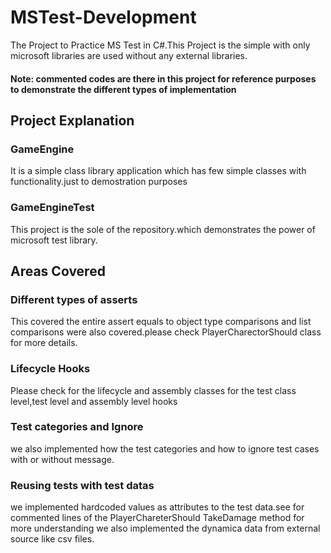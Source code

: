 # MSTest-Development

The Project to Practice MS Test in C#.This Project is the simple with only microsoft libraries are used without any 
external libraries.

#### Note: commented codes are there in this project for reference purposes to demonstrate the different types of implementation

## Project Explanation

### GameEngine
 It is a simple class library application which has few simple classes with functionality.just to demostration purposes

### GameEngineTest

This project is the sole of the repository.which demonstrates the power of microsoft test library.

## Areas Covered

### Different types of asserts
 This covered the entire assert equals to object type comparisons and list comparisons were also covered.please check PlayerCharectorShould class
for more details.

### Lifecycle Hooks

Please check for the lifecycle and assembly classes for the test class level,test level  and assembly level hooks

### Test categories and Ignore 

we also implemented how the test categories and how to ignore test cases with or without message.

### Reusing tests with test datas

we implemented hardcoded values as attributes to the test data.see for commented lines of the PlayerChareterShould TakeDamage method for more understanding
we also implemented the dynamica data from external source like csv files.




